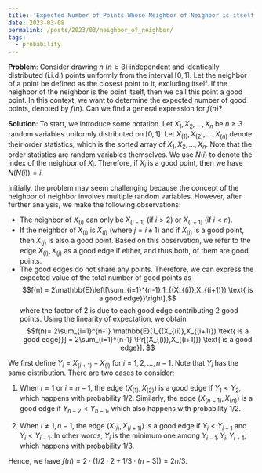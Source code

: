 ```yaml
---
title: 'Expected Number of Points Whose Neighbor of Neighbor is itself'
date: 2023-03-08
permalink: /posts/2023/03/neighbor_of_neighbor/
tags:
  - probability
---
```


**Problem**: Consider drawing $n$ ($n \geq 3$) independent and identically distributed (i.i.d.) points uniformly from the interval $[0,1]$. Let the neighbor of a point be defined as the closest point to it, excluding itself. If the neighbor of the neighbor is the point itself, then we call this point a good point. In this context, we want to determine the expected number of good points, denoted by $f(n)$. Can we find a general expression for $f(n)$?


**Solution**: To start, we introduce some notation. Let $X_1,X_2,\dots,X_n$ be $n \geq 3$ random variables uniformly distributed on $[0,1]$. Let $X_{(1)},X_{(2)},\dots,X_{(n)}$ denote their order statistics, which is the sorted array of $X_1,X_2,\dots,X_n$. Note that the order statistics are random variables themselves. We use $N(i)$ to denote the index of the neighbor of $X_i$. Therefore, if $X_i$ is a good point, then we have $N(N(i))=i$.

Initially, the problem may seem challenging because the concept of the neighbor of neighbor involves multiple random variables. However, after further analysis, we make the following observations:

- The neighbor of $X_{(i)}$ can only be $X_{(i-1)}$ (if $i > 2$) or $X_{(i+1)}$ (if $i < n$).
- If the neighbor of $X_{(i)}$ is $X_{(j)}$ (where $j=i\pm 1$) and if $X_{(i)}$ is a good point, then $X_{(j)}$ is also a good point. Based on this observation, we refer to the edge ${X_{(i)},X_{(j)}}$ as a good edge if either, and thus both, of them are good points.
- The good edges do not share any points. Therefore, we can express the expected value of the total number of good points as $$f(n) = 2\mathbb{E}\left[\sum_{i=1}^{n-1} 1_{(X_{(i)},X_{(i+1)}) \text{ is a good edge}}\right],$$ where the factor of 2 is due to each good edge contributing 2 good points. Using the linearity of expectation, we obtain $$f(n)= 2\sum_{i=1}^{n-1} \mathbb{E}[1_{(X_{(i)},X_{(i+1)}) \text{ is a good edge}}] = 2\sum_{i=1}^{n-1} \Pr[(X_{(i)},X_{(i+1)}) \text{ is a good edge}]. $$

We first define $Y_i = X_{(i+1)} - X_{(i)}$ for $i=1,2,\dots,n-1$. Note that $Y_i$ has the same distribution. There are two cases to consider:

1. When $i=1$ or $i=n-1$, the edge $(X_{(1)},X_{(2)})$ is a good edge if $Y_1 < Y_2$, which happens with probability $1/2$. Similarly, the edge $(X_{(n-1)},X_{(n)})$ is a good edge if $Y_{n-2} < Y_{n-1}$, which also happens with probability $1/2$.

2. When $i\ne 1,n-1$, the edge $(X_{(i)},X_{(i+1)})$ is a good edge if $Y_i < Y_{i+1}$ and $Y_i < Y_{i-1}$. In other words, $Y_i$ is the minimum one among $Y_{i-1},Y_i,Y_{i+1}$, which happens with probability $1/3$.

Hence, we have $f(n) = 2\cdot ( 1/2\cdot 2 + 1/3\cdot (n-3))=2n/3$. 
